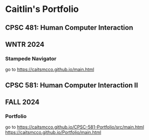 # Caitlin's Portfolio

## CPSC 481: Human Computer Interaction
## WNTR 2024
### Stampede Navigator
go to https://caitsmcco.github.io/main.html

## CPSC 581: Human Computer Interaction II
## FALL 2024
### Portfolio
go to https://caitsmcco.github.io/CPSC-581-Portfolio/src/main.html
https://caitsmcco.github.io/Portfolio/main.html
